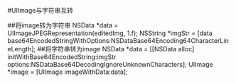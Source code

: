 #UIImage与字符串互转

##将image转为字符串
NSData *data = UIImageJPEGRepresentation(editedImg, 1.f);
NSString *imgStr = [data base64EncodedStringWithOptions:NSDataBase64Encoding64CharacterLineLength];
##将字符串转为image
NSData *data = [[NSData alloc] initWithBase64EncodedString:imgStr options:NSDataBase64DecodingIgnoreUnknownCharacters];
UIImage *image = [UIImage imageWithData:data];